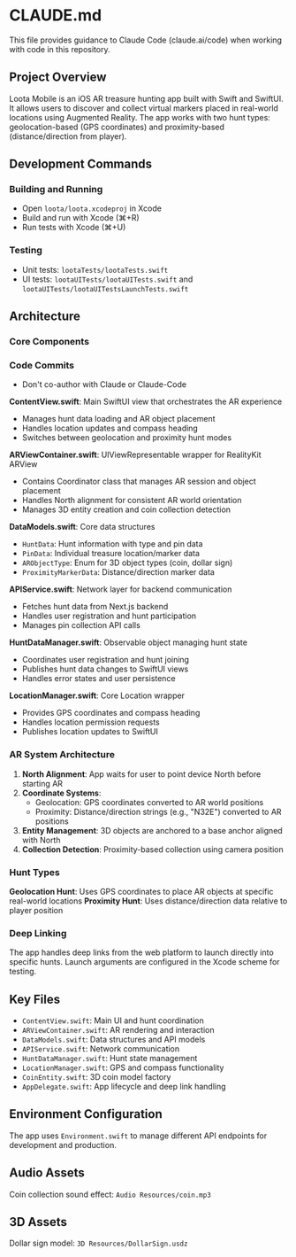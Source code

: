 # CLAUDE.md

This file provides guidance to Claude Code (claude.ai/code) when working with code in this repository.

## Project Overview

Loota Mobile is an iOS AR treasure hunting app built with Swift and SwiftUI. It allows users to discover and collect virtual markers placed in real-world locations using Augmented Reality. The app works with two hunt types: geolocation-based (GPS coordinates) and proximity-based (distance/direction from player).

## Development Commands

### Building and Running

- Open `loota/loota.xcodeproj` in Xcode
- Build and run with Xcode (⌘+R)
- Run tests with Xcode (⌘+U)

### Testing

- Unit tests: `lootaTests/lootaTests.swift`
- UI tests: `lootaUITests/lootaUITests.swift` and `lootaUITests/lootaUITestsLaunchTests.swift`

## Architecture

### Core Components

### Code Commits

- Don't co-author with Claude or Claude-Code

**ContentView.swift**: Main SwiftUI view that orchestrates the AR experience

- Manages hunt data loading and AR object placement
- Handles location updates and compass heading
- Switches between geolocation and proximity hunt modes

**ARViewContainer.swift**: UIViewRepresentable wrapper for RealityKit ARView

- Contains Coordinator class that manages AR session and object placement
- Handles North alignment for consistent AR world orientation
- Manages 3D entity creation and coin collection detection

**DataModels.swift**: Core data structures

- `HuntData`: Hunt information with type and pin data
- `PinData`: Individual treasure location/marker data
- `ARObjectType`: Enum for 3D object types (coin, dollar sign)
- `ProximityMarkerData`: Distance/direction marker data

**APIService.swift**: Network layer for backend communication

- Fetches hunt data from Next.js backend
- Handles user registration and hunt participation
- Manages pin collection API calls

**HuntDataManager.swift**: Observable object managing hunt state

- Coordinates user registration and hunt joining
- Publishes hunt data changes to SwiftUI views
- Handles error states and user persistence

**LocationManager.swift**: Core Location wrapper

- Provides GPS coordinates and compass heading
- Handles location permission requests
- Publishes location updates to SwiftUI

### AR System Architecture

1. **North Alignment**: App waits for user to point device North before starting AR
2. **Coordinate Systems**:
   - Geolocation: GPS coordinates converted to AR world positions
   - Proximity: Distance/direction strings (e.g., "N32E") converted to AR positions
3. **Entity Management**: 3D objects are anchored to a base anchor aligned with North
4. **Collection Detection**: Proximity-based collection using camera position

### Hunt Types

**Geolocation Hunt**: Uses GPS coordinates to place AR objects at specific real-world locations
**Proximity Hunt**: Uses distance/direction data relative to player position

### Deep Linking

The app handles deep links from the web platform to launch directly into specific hunts. Launch arguments are configured in the Xcode scheme for testing.

## Key Files

- `ContentView.swift`: Main UI and hunt coordination
- `ARViewContainer.swift`: AR rendering and interaction
- `DataModels.swift`: Data structures and API models
- `APIService.swift`: Network communication
- `HuntDataManager.swift`: Hunt state management
- `LocationManager.swift`: GPS and compass functionality
- `CoinEntity.swift`: 3D coin model factory
- `AppDelegate.swift`: App lifecycle and deep link handling

## Environment Configuration

The app uses `Environment.swift` to manage different API endpoints for development and production.

## Audio Assets

Coin collection sound effect: `Audio Resources/coin.mp3`

## 3D Assets

Dollar sign model: `3D Resources/DollarSign.usdz`
